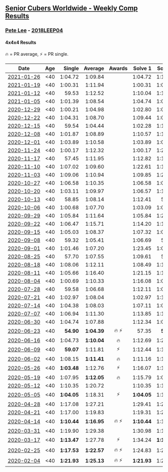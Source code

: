 <style>table {white-space: nowrap;}</style>

## [Senior Cubers Worldwide - Weekly Comp Results](/scw-comp/results/)
### [Pete Lee](README.md) - [2018LEEP04](https://www.worldcubeassociation.org/persons/2018LEEP04?event=444)
#### 4x4x4 Results

<span style="white-space: nowrap;">🔥 = PR average</span>, <span style="white-space: nowrap;">⚡ = PR single</span>.

| Date | Age | Single | Average | Awards | Solve 1 | Solve 2 | Solve 3 | Solve 4 | Solve 5 | Video |
| :--: | :--: | --: | --: | :--: | --: | --: | --: | --: | --: | :-- |
| [2021-01-26](../../results/2021-01-26/444.md) | <40 | 1:04.72 | 1:09.84 |  | 1:04.72 | 1:11.37 | 1:07.02 | 1:11.14 | DNF | [Desktop](https://www.facebook.com/events/886756952081472/permalink/888942635196237) / [Mobile](https://m.facebook.com/events/886756952081472?view=permalink&id=888942635196237) |
| [2021-01-19](../../results/2021-01-19/444.md) | <40 | 1:00.31 | 1:11.94 |  | 1:00.31 | 1:04.65 | 1:08.97 | DNF | 1:22.19 | [Desktop](https://www.facebook.com/events/801984480354340/permalink/803477243538397) / [Mobile](https://m.facebook.com/events/801984480354340?view=permalink&id=803477243538397) |
| [2021-01-12](../../results/2021-01-12/444.md) | <40 | 59.53 | 1:12.52 |  | 1:10.04 | 1:12.94 | 1:14.57 | 59.53 | 1:16.53 | [Desktop](https://www.facebook.com/events/412251730086008/permalink/414031893241325) / [Mobile](https://m.facebook.com/events/412251730086008?view=permalink&id=414031893241325) |
| [2021-01-05](../../results/2021-01-05/444.md) | <40 | 1:01.39 | 1:08.54 |  | 1:04.74 | 1:01.39 | 1:13.55 | 1:07.33 | 1:14.80 | [Desktop](https://www.facebook.com/events/438895340619582/permalink/441040477071735) / [Mobile](https://m.facebook.com/events/438895340619582?view=permalink&id=441040477071735) |
| [2020-12-29](../../results/2020-12-29/444.md) | <40 | 1:00.21 | 1:04.98 |  | 1:02.80 | 1:06.43 | 1:05.72 | 1:00.21 | 1:17.51 | [Desktop](https://www.facebook.com/events/1086076581855919/permalink/1088779111585666) / [Mobile](https://m.facebook.com/events/1086076581855919?view=permalink&id=1088779111585666) |
| [2020-12-22](../../results/2020-12-22/444.md) | <40 | 1:04.31 | 1:08.70 |  | 1:09.44 | 1:09.46 | 1:07.19 | 1:04.31 | 1:20.84 | [Desktop](https://www.facebook.com/events/202563571576862/permalink/204604308039455) / [Mobile](https://m.facebook.com/events/202563571576862?view=permalink&id=204604308039455) |
| [2020-12-15](../../results/2020-12-15/444.md) | <40 | 59.54 | 1:04.44 |  | 1:02.28 | 1:12.70 | 1:07.13 | 1:03.92 | 59.54 | [Desktop](https://www.facebook.com/events/380879093195746/permalink/384339859516336) / [Mobile](https://m.facebook.com/events/380879093195746?view=permalink&id=384339859516336) |
| [2020-12-08](../../results/2020-12-08/444.md) | <40 | 1:01.87 | 1:08.89 |  | 1:10.57 | 1:13.99 | 1:01.87 | 1:06.82 | 1:09.28 | [Desktop](https://www.facebook.com/events/209111367450307/permalink/211751080519669) / [Mobile](https://m.facebook.com/events/209111367450307?view=permalink&id=211751080519669) |
| [2020-12-01](../../results/2020-12-01/444.md) | <40 | 1:03.89 | 1:10.58 |  | 1:03.89 | 1:07.65 | 1:11.65 | 1:12.43 | 1:12.57 | [Desktop](https://www.facebook.com/events/1067911153659963/permalink/1070698346714577) / [Mobile](https://m.facebook.com/events/1067911153659963?view=permalink&id=1070698346714577) |
| [2020-11-24](../../results/2020-11-24/444.md) | <40 | 1:00.17 | 1:12.32 |  | 1:00.17 | 1:20.21 | 1:13.00 | 1:08.59 | 1:15.37 | [Desktop](https://www.facebook.com/events/383885642947563/permalink/387160735953387) / [Mobile](https://m.facebook.com/events/383885642947563?view=permalink&id=387160735953387) |
| [2020-11-17](../../results/2020-11-17/444.md) | <40 | 57.45 | 1:11.95 |  | 1:12.82 | 1:15.29 | 1:07.73 | 57.45 | 1:19.97 | [Desktop](https://www.facebook.com/events/385577379164063/permalink/388245622230572) / [Mobile](https://m.facebook.com/events/385577379164063?view=permalink&id=388245622230572) |
| [2020-11-10](../../results/2020-11-10/444.md) | <40 | 1:07.02 | 1:09.60 |  | 1:22.61 | 1:11.32 | 1:07.02 | 1:07.21 | 1:10.28 | [Desktop](https://www.facebook.com/events/2956286364603224/permalink/2962447210653806) / [Mobile](https://m.facebook.com/events/2956286364603224?view=permalink&id=2962447210653806) |
| [2020-11-03](../../results/2020-11-03/444.md) | <40 | 1:09.06 | 1:10.94 |  | 1:09.85 | 1:23.68 | 1:11.93 | 1:11.03 | 1:09.06 | [Desktop](https://www.facebook.com/events/391709741873523/permalink/396196594758171) / [Mobile](https://m.facebook.com/events/391709741873523?view=permalink&id=396196594758171) |
| [2020-10-27](../../results/2020-10-27/444.md) | <40 | 1:06.58 | 1:10.35 |  | 1:06.58 | 1:09.41 | 1:17.48 | 1:14.76 | 1:06.88 | [Desktop](https://www.facebook.com/events/1621959871298390/permalink/1626846787476365) / [Mobile](https://m.facebook.com/events/1621959871298390?view=permalink&id=1626846787476365) |
| [2020-10-20](../../results/2020-10-20/444.md) | <40 | 1:03.11 | 1:09.97 |  | 1:06.57 | 1:14.41 | 1:15.29 | 1:08.93 | 1:03.11 | [Desktop](https://www.facebook.com/events/758279974902955/permalink/762416451155974) / [Mobile](https://m.facebook.com/events/758279974902955?view=permalink&id=762416451155974) |
| [2020-10-13](../../results/2020-10-13/444.md) | <40 | 58.85 | 1:08.14 |  | 1:12.41 | 58.85 | 1:07.08 | 1:08.92 | 1:08.41 | [Desktop](https://www.facebook.com/events/746942356162446/permalink/751521159037899) / [Mobile](https://m.facebook.com/events/746942356162446?view=permalink&id=751521159037899) |
| [2020-10-06](../../results/2020-10-06/444.md) | <40 | 1:00.68 | 1:07.70 |  | 1:03.09 | 1:00.68 | 1:08.34 | 1:11.68 | DNF | [Desktop](https://www.facebook.com/events/2766581680255939/permalink/2771428273104613) / [Mobile](https://m.facebook.com/events/2766581680255939?view=permalink&id=2771428273104613) |
| [2020-09-29](../../results/2020-09-29/444.md) | <40 | 1:05.84 | 1:11.64 |  | 1:05.84 | 1:20.80 | 1:10.79 | 1:17.73 | 1:06.41 | [Desktop](https://www.facebook.com/events/427181104911253/permalink/430133827949314) / [Mobile](https://m.facebook.com/events/427181104911253?view=permalink&id=430133827949314) |
| [2020-09-22](../../results/2020-09-22/444.md) | <40 | 1:06.47 | 1:15.71 |  | 1:14.20 | 1:19.09 | 1:06.47 | 1:23.57 | 1:13.85 | [Desktop](https://www.facebook.com/events/342541897161786/permalink/345616436854332) / [Mobile](https://m.facebook.com/events/342541897161786?view=permalink&id=345616436854332) |
| [2020-09-15](../../results/2020-09-15/444.md) | <40 | 1:05.03 | 1:08.37 |  | 1:07.32 | 1:06.60 | 1:05.03 | 1:11.20 | 1:12.65 | [Desktop](https://www.facebook.com/events/655903882008117/permalink/659128131685692) / [Mobile](https://m.facebook.com/events/655903882008117?view=permalink&id=659128131685692) |
| [2020-09-08](../../results/2020-09-08/444.md) | <40 | 59.32 | 1:05.41 |  | 1:06.69 | 59.32 | 1:01.63 | 1:07.92 | 1:14.59 | [Desktop](https://www.facebook.com/events/342884623427933/permalink/346254989757563) / [Mobile](https://m.facebook.com/events/342884623427933?view=permalink&id=346254989757563) |
| [2020-09-01](../../results/2020-09-01/444.md) | <40 | 1:01.46 | 1:07.20 |  | 1:23.45 | 1:07.58 | 1:07.75 | 1:06.28 | 1:01.46 | [Desktop](https://www.facebook.com/events/987180995036806/permalink/990190201402552) / [Mobile](https://m.facebook.com/events/987180995036806?view=permalink&id=990190201402552) |
| [2020-08-25](../../results/2020-08-25/444.md) | <40 | 57.70 | 1:07.55 |  | 1:09.61 | 57.70 | 1:04.91 | 1:10.98 | 1:08.12 | [Desktop](https://www.facebook.com/events/375269430142971/permalink/378769293126318) / [Mobile](https://m.facebook.com/events/375269430142971?view=permalink&id=378769293126318) |
| [2020-08-18](../../results/2020-08-18/444.md) | <40 | 1:08.06 | 1:12.11 |  | 1:08.49 | 1:19.21 | 1:14.90 | 1:12.95 | 1:08.06 | [Desktop](https://www.facebook.com/events/3231806576868309/permalink/3243147095734257) / [Mobile](https://m.facebook.com/events/3231806576868309?view=permalink&id=3243147095734257) |
| [2020-08-11](../../results/2020-08-11/444.md) | <40 | 1:05.66 | 1:16.40 |  | 1:21.15 | 1:13.55 | 1:14.50 | 1:05.66 | DNF | [Desktop](https://www.facebook.com/events/1112228215845470/permalink/1117010005367291) / [Mobile](https://m.facebook.com/events/1112228215845470?view=permalink&id=1117010005367291) |
| [2020-08-04](../../results/2020-08-04/444.md) | <40 | 1:00.69 | 1:10.33 |  | 1:16.08 | 1:08.68 | 1:20.26 | 1:00.69 | 1:06.24 | [Desktop](https://www.facebook.com/events/770016233779888/permalink/773921030056075) / [Mobile](https://m.facebook.com/events/770016233779888?view=permalink&id=773921030056075) |
| [2020-07-28](../../results/2020-07-28/444.md) | <40 | 59.58 | 1:06.68 |  | 1:12.11 | 1:06.26 | 1:08.12 | 59.58 | 1:05.66 | [Desktop](https://www.facebook.com/events/299658408049797/permalink/303863320962639) / [Mobile](https://m.facebook.com/events/299658408049797?view=permalink&id=303863320962639) |
| [2020-07-21](../../results/2020-07-21/444.md) | <40 | 1:02.97 | 1:08.04 |  | 1:02.97 | 1:16.48 | 1:03.60 | 1:12.20 | 1:08.32 | [Desktop](https://www.facebook.com/events/3081159145282455/permalink/3097231517008551) / [Mobile](https://m.facebook.com/events/3081159145282455?view=permalink&id=3097231517008551) |
| [2020-07-14](../../results/2020-07-14/444.md) | <40 | 1:04.38 | 1:08.03 |  | 1:07.11 | 1:07.20 | 1:21.18 | 1:04.38 | 1:09.77 | [Desktop](https://www.facebook.com/events/2729568740635198/permalink/2731322673793138) / [Mobile](https://m.facebook.com/events/2729568740635198?view=permalink&id=2731322673793138) |
| [2020-07-07](../../results/2020-07-07/444.md) | <40 | 1:06.94 | 1:11.30 |  | 1:13.85 | 1:12.11 | 1:06.94 | 1:10.95 | 1:10.85 | [Desktop](https://www.facebook.com/events/307625317040136/permalink/309724146830253) / [Mobile](https://m.facebook.com/events/307625317040136?view=permalink&id=309724146830253) |
| [2020-06-30](../../results/2020-06-30/444.md) | <40 | 1:04.74 | 1:07.88 |  | 1:12.34 | 1:05.08 | 1:04.74 | 1:06.23 | 1:28.91 | [Desktop](https://www.facebook.com/events/284746466306313/permalink/287495892698037) / [Mobile](https://m.facebook.com/events/284746466306313?view=permalink&id=287495892698037) |
| [2020-06-23](../../results/2020-06-23/444.md) | <40 | **54.90** | **1:04.39** | 🔥 ⚡ | 57.35 | **54.90** | 1:02.22 | 1:13.61 | 1:16.18 | [Desktop](https://www.facebook.com/events/268636114456043/permalink/270820800904241) / [Mobile](https://m.facebook.com/events/268636114456043?view=permalink&id=270820800904241) |
| [2020-06-16](../../results/2020-06-16/444.md) | <40 | 1:04.73 | **1:10.04** | 🔥 | 1:12.69 | 1:25.53 | 1:05.41 | 1:12.01 | 1:04.73 | [Desktop](https://www.facebook.com/events/256188575607890/permalink/258410475385700) / [Mobile](https://m.facebook.com/events/256188575607890?view=permalink&id=258410475385700) |
| [2020-06-09](../../results/2020-06-09/444.md) | <40 | **59.07** | 1:11.81 | ⚡ | 1:12.44 | 1:18.87 | **59.07** | 1:10.70 | 1:12.28 | [Desktop](https://www.facebook.com/events/1130228284009045/permalink/1132826750415865) / [Mobile](https://m.facebook.com/events/1130228284009045?view=permalink&id=1132826750415865) |
| [2020-06-02](../../results/2020-06-02/444.md) | <40 | 1:08.15 | **1:11.41** | 🔥 | 1:11.16 | 1:11.57 | 1:08.15 | 2:17.35 | 1:11.49 | [Desktop](https://www.facebook.com/events/573401076937046/permalink/576122943331526) / [Mobile](https://m.facebook.com/events/573401076937046?view=permalink&id=576122943331526) |
| [2020-05-26](../../results/2020-05-26/444.md) | <40 | **1:03.48** | 1:12.76 | ⚡ | 1:16.07 | 1:17.77 | **1:03.48** | 1:25.19 | 1:04.43 | [Desktop](https://www.facebook.com/events/637852836799991/permalink/639823749936233) / [Mobile](https://m.facebook.com/events/637852836799991?view=permalink&id=639823749936233) |
| [2020-05-19](../../results/2020-05-19/444.md) | <40 | 1:07.95 | **1:12.05** | 🔥 | 1:15.79 | 1:07.95 | 1:09.74 | 1:10.61 | 1:45.26 | [Desktop](https://www.facebook.com/events/201300894172579/permalink/203097117326290) / [Mobile](https://m.facebook.com/events/201300894172579?view=permalink&id=203097117326290) |
| [2020-05-12](../../results/2020-05-12/444.md) | <40 | 1:10.35 | 1:20.72 |  | 1:10.35 | 1:18.73 | 1:18.72 | 1:24.70 | 1:25.47 | [Desktop](https://www.facebook.com/events/276138643524223/permalink/280314056440015) / [Mobile](https://m.facebook.com/events/276138643524223?view=permalink&id=280314056440015) |
| [2020-05-05](../../results/2020-05-05/444.md) | <40 | **1:04.05** | 1:18.31 | ⚡ | **1:04.05** | 1:13.54 | 1:18.71 | 1:22.67 | 1:35.39 | [Desktop](https://www.facebook.com/events/557526585195168/permalink/559799351634558) / [Mobile](https://m.facebook.com/events/557526585195168?view=permalink&id=559799351634558) |
| [2020-04-28](../../results/2020-04-28/444.md) | <40 | 1:17.08 | 1:27.21 |  | 1:29.41 | 1:28.59 | 1:29.92 | 1:17.08 | 1:23.63 | [Desktop](https://www.facebook.com/events/543220986391837/permalink/545139229533346) / [Mobile](https://m.facebook.com/events/543220986391837?view=permalink&id=545139229533346) |
| [2020-04-21](../../results/2020-04-21/444.md) | <40 | 1:17.00 | 1:19.83 |  | 1:19.31 | 1:21.22 | 1:22.71 | 1:17.00 | 1:18.95 | [Desktop](https://www.facebook.com/events/538096063773916/permalink/540558113527711) / [Mobile](https://m.facebook.com/events/538096063773916?view=permalink&id=540558113527711) |
| [2020-04-14](../../results/2020-04-14/444.md) | <40 | **1:10.44** | **1:16.95** | 🔥 ⚡ | **1:10.44** | 1:15.07 | 1:18.39 | 1:22.21 | 1:17.40 | [Desktop](https://www.facebook.com/events/1400953806773430/permalink/1405527432982734) / [Mobile](https://m.facebook.com/events/1400953806773430?view=permalink&id=1405527432982734) |
| [2020-03-31](../../results/2020-03-31/444.md) | <40 | 1:19.90 | 1:29.38 |  | 1:30.98 | 1:19.90 | 1:31.94 | 1:25.23 | 1:40.56 | [Desktop](https://www.facebook.com/events/269276700734640/permalink/271454090516901) / [Mobile](https://m.facebook.com/events/269276700734640?view=permalink&id=271454090516901) |
| [2020-03-17](../../results/2020-03-17/444.md) | <40 | **1:13.47** | 1:27.78 | ⚡ | 1:34.24 | **1:13.47** | 1:30.81 | 1:26.42 | 1:26.11 | [Desktop](https://www.facebook.com/events/211732526904866/permalink/216431523101633) / [Mobile](https://m.facebook.com/events/211732526904866?view=permalink&id=216431523101633) |
| [2020-02-25](../../results/2020-02-25/444.md) | <40 | **1:17.53** | **1:22.57** | 🔥 ⚡ | 1:24.83 | 1:20.43 | 1:33.55 | 1:22.46 | **1:17.53** | [Desktop](https://www.facebook.com/events/805797596592397/permalink/808919202946903) / [Mobile](https://m.facebook.com/events/805797596592397?view=permalink&id=808919202946903) |
| [2020-02-04](../../results/2020-02-04/444.md) | <40 | **1:21.93** | **1:25.13** | 🔥 ⚡ | **1:21.93** | 1:26.69 | 1:26.77 | DNS | DNS | [Desktop](https://www.facebook.com/pete.lee.9003/videos/2505517469558727) / [Mobile](https://m.facebook.com/pete.lee.9003/videos/2505517469558727) |


<!-- Global site tag (gtag.js) - Google Analytics -->
<script async src="https://www.googletagmanager.com/gtag/js?id=UA-86348435-3"></script>
<script>window.dataLayer = window.dataLayer || []; function gtag() {dataLayer.push(arguments);} gtag('js', new Date()); gtag('config', 'UA-86348435-3');</script>
